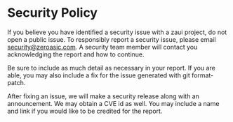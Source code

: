 # Security Policy

If you believe you have identified a security issue with a zaui project, do not open a public issue. To responsibly report a security issue, please email security@zeroasic.com. A security team member will contact you acknowledging the report and how to continue.

Be sure to include as much detail as necessary in your report. If you are able, you may also include a fix for the issue generated with git format-patch.

After fixing an issue, we will make a security release along with an announcement. We may obtain a CVE id as well. You may include a name and link if you would like to be credited for the report.
